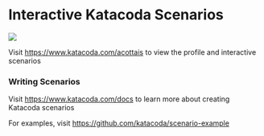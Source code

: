 # Interactive Katacoda Scenarios

[![](http://shields.katacoda.com/katacoda/acottais/count.svg)](https://www.katacoda.com/acottais "Get your profile on Katacoda.com")

Visit https://www.katacoda.com/acottais to view the profile and interactive scenarios

### Writing Scenarios
Visit https://www.katacoda.com/docs to learn more about creating Katacoda scenarios

For examples, visit https://github.com/katacoda/scenario-example
